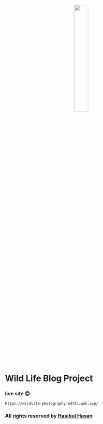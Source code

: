 <p align="center">
   <a href="https://wildlife-photography-e471c.web.app/">
         <img width="30%"  src="https://i.ibb.co/cvzVS0J/light-logo.png">
   </a>
</p>


# Wild Life Blog Project


### live site :blush:
```
https://wildlife-photography-e471c.web.app/
```

### All rights reserved by [Hasibul Hasan](https://hasibul-hasan.netlify.app/)